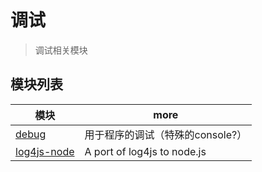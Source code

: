 # 调试

> 调试相关模块

## 模块列表

模块                                                         | more
---------------------------------------------------------- | ---------------------------
[debug](https://github.com/visionmedia/debug)              | 用于程序的调试（特殊的console?）
[log4js-node](https://github.com/nomiddlename/log4js-node) | A port of log4js to node.js
